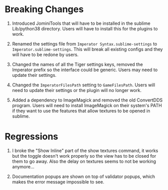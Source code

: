 # Breaking Changes

1. Introduced JominiTools that will have to be installed in the sublime Lib/python38 directory. Users will have to install this for the plugins to work.

2. Renamed the settings file from `Imperator Syntax.sublime-settings` to `Imperator.sublime-settings`. This will break all existing configs and they will have to be redone by users.

3. Changed the names of all the Tiger settings keys, removed the Imperator prefix so the interface could be generic. Users may need to update their settings.

4. Changed the `ImperatorFilesPath` setting to `GameFilesPath`. Users will need to update their settings or the plugin will no longer work.

5. Added a dependency to ImageMagick and removed the old ConvertDDS program. Users will need to install ImageMagick on their system's PATH if they want to use the features that allow textures to be opened in sublime.


# Regressions

1. I broke the "Show Inline" part of the show textures command, it works but the toggle doesn't work properly so the view has to be closed for them to go away. Also the delay on textures seems to not be working anymore...

2. Documentation popups are shown on top of validator popups, which makes the error message impossible to see.
